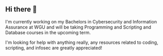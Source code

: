 ## Hi there 👋

<!--
**tiefster/tiefster** is a ✨ _special_ ✨ repository because its `README.md` (this file) appears on your GitHub profile.

Here are some ideas to get you started:

- 🔭 I’m currently working on ...
- 🌱 I’m currently learning ...
- 👯 I’m looking to collaborate on ...
- 🤔 I’m looking for help with ...
- 💬 Ask me about ...
- 📫 How to reach me: ...
- 😄 Pronouns: ...
- ⚡ Fun fact: ...
-->

I'm currently working on my Bachelors in Cybersecurity and Information Assurance at WGU and will be taking Programming and Scripting and Database courses in the upcoming term.

I'm looking for help with anything really, any resources related to coding, scripting, and infosec are greatly appreciated!
